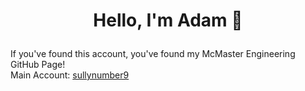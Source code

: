 # <p align="center"> Hello, I'm Adam 👋

If you've found this account, you've found my McMaster Engineering GitHub Page! <br />
Main Account: [sullynumber9](https://www.instagram.com/sullynumber9/)

<!--
**suljaka/suljaka** is a ✨ _special_ ✨ repository because its `README.md` (this file) appears on your GitHub profile.

Here are some ideas to get you started:

- 🔭 I’m currently working on ...
- 🌱 I’m currently learning ...
- 👯 I’m looking to collaborate on ...
- 🤔 I’m looking for help with ...
- 💬 Ask me about ...
- 📫 How to reach me: ...
- 😄 Pronouns: ...
- ⚡ Fun fact: ...
-->
